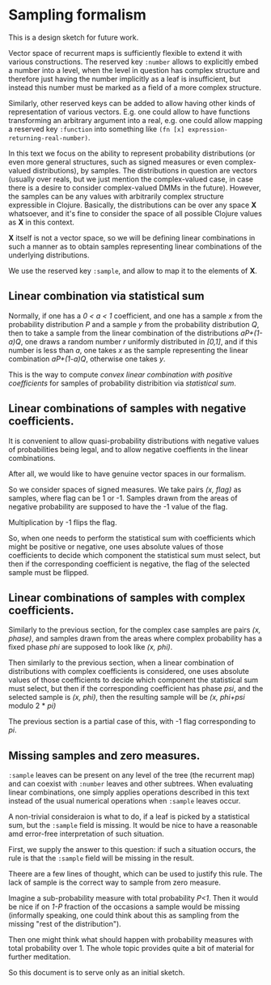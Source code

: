 # Sampling formalism

This is a design sketch for future work.

Vector space of recurrent maps is sufficiently flexible to extend it
with various constructions. The reserved key `:number` allows to
explicitly embed a number into a level, when the level in question
has complex structure and therefore just having the number
implicitly as a leaf is insufficient, but instead this number must
be marked as a field of a more complex structure.

Similarly, other reserved keys can be added to allow having other
kinds of representation of various vectors. E.g. one could allow
to have functions transforming an arbitrary argument into a real,
e.g. one could allow mapping a reserved key `:function` into something
like `(fn [x] expression-returning-real-number)`.

In this text we focus on the ability to represent probability
distributions (or even more general structures, such as signed measures
or even complex-valued distributions), by samples. The distributions
in question are vectors (usually over reals, but we just mention
the complex-valued case, in case there is a desire to consider
complex-valued DMMs in the future). However, the samples can be any
values with arbitrarily complex structure expressible in Clojure.
Basically, the distributions can be over any space **X** whatsoever,
and it's fine to consider the space of all possible Clojure values
as **X** in this context.

**X** itself is not a vector space, so we will be defining linear combinations
in such a manner as to obtain samples representing linear combinations
of the underlying distributions.

We use the reserved key `:sample`, and allow to map it to the
elements of **X**.

## Linear combination via statistical sum

Normally, if one has a *0 < a < 1* coefficient, and one has a sample
*x* from the probability distribution *P* and a sample *y* from
the probability distribution *Q*, then to take a sample from
the linear combination of the distributions *aP+(1-a)Q*, one
draws a random number *r* uniformly distributed in *[0,1]*,
and if this number is less than *a*, one takes *x* as the sample
representing the linear combination *aP+(1-a)Q*, otherwise one takes *y*.

This is the way to compute *convex linear combination with
positive coefficients* for samples of probability distribition via
*statistical sum*.

## Linear combinations of samples with negative coefficients.

It is convenient to allow quasi-probability distributions
with negative values of probabilities being legal,
and to allow negative coeffients in the linear combinations.

After all, we would like to have genuine vector spaces in our formalism.

So we consider spaces of signed measures. We take pairs
*(x, flag)* as samples, where flag can be 1 or -1. Samples drawn
from the areas of negative probability are supposed to have the -1
value of the flag.

Multiplication by -1 flips the flag.

So, when one needs to perform the statistical sum with coefficients
which might be positive or negative, one uses absolute values of
those coefficients to decide which component the statistical sum must
select, but then if the corresponding coefficient is negative, the
flag of the selected sample must be flipped.

## Linear combinations of samples with complex coefficients.

Similarly to the previous section, for the complex case
samples are pairs *(x, phase)*, and samples drawn from the areas where
complex probability has a fixed phase *phi* are supposed to
look like *(x, phi)*.

Then similarly to the previous section, when a linear combination of
distributions with complex coefficients is considered, one uses
absolute values of those coefficients to decide which component
the statistical sum must select, but then if the corresponding
coefficient has phase *psi*, and the selected sample is
*(x, phi)*, then the resulting sample will be *(x, phi+psi* modulo 2 * *pi)*

The previous section is a partial case of this, with -1 flag corresponding
to *pi*.

## Missing samples and zero measures.

`:sample` leaves can be present on any level of the tree (the recurrent map)
and can coexist with `:number` leaves and other subtrees. When evaluating
linear combinations, one simply applies operations described in this text
instead of the usual numerical operations when `:sample` leaves occur.

A non-trivial consideraion is what to do, if a leaf is picked by a statistical
sum, but the `:sample` field is missing. It would be nice to have a reasonable
amd error-free interpretation of such situation.

First, we supply the answer to this question: if such a situation occurs,
the rule is that the `:sample` field will be missing in the result.

Theere are a few lines of thought, which can be used to justify this rule.
The lack of sample is the correct way to sample from zero measure.

Imagine a sub-probability measure with total probability *P<1*. Then it would
be nice if on *1-P* fraction of the occasions a sample would be missing
(informally speaking, one could think about this as sampling from the
missing "rest of the distribution").

Then one might think what should happen with probability measures with
total probability over 1. The whole topic provides quite a bit of material
for further meditation.

So this document is to serve only as an initial sketch.
